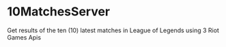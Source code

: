# 10MatchesServer
Get results of the ten (10) latest matches in League of Legends using 3 Riot Games Apis

